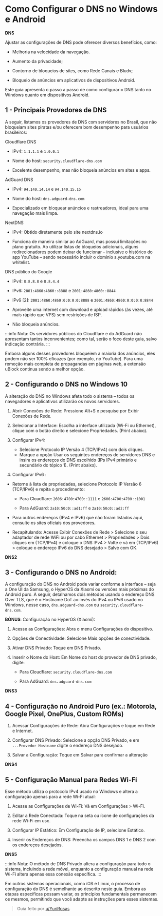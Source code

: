 # Como Configurar o DNS no Windows e Android

**DNS**

Ajustar as configurações de DNS pode oferecer diversos benefícios, como:

- Melhoria na velocidade da navegação.

- Aumento da privacidade;

- Contorno de bloqueios de sites, como Rede Canais e Bludv;

- Bloqueio de anúncios em aplicativos de dispositivos Android.

Este guia apresenta o passo a passo de como configurar o DNS tanto no Windows quanto em dispositivos Android.

## 1 - Principais Provedores de DNS

A seguir, listamos os provedores de DNS com servidores no Brasil, que não bloqueiam sites piratas e/ou oferecem bom desempenho para usuários brasileiros:

Cloudflare DNS

- IPv4: `1.1.1.1` e `1.0.0.1`

- Nome do host: `security.cloudflare-dns.com`

- Excelente desempenho, mas não bloqueia anúncios em sites e apps.

AdGuard DNS

- IPv4: `94.140.14.14` e `94.140.15.15`

- Nome do host: `dns.adguard-dns.com`

- Especializado em bloquear anúncios e rastreadores, ideal para uma navegação mais limpa.

NextDNS

- IPv4: Obtido diretamente pelo site nextdns.io

- Funciona de maneira similar ao AdGuard, mas possui limitações no plano gratuito. Ao utilizar listas de bloqueios adicionais, alguns redirecionadores podem deixar de funcionar – inclusive o histórico do app YouTube – sendo necessário incluir o domínio s.youtube.com na whitelist.

DNS público do Google

- IPv4: `8.8.8.8` e `8.8.4.4`

- IPv6: `2001:4860:4860::8888` e `2001:4860:4860::8844`

- IPv6 [2]: `2001:4860:4860:0:0:0:0:8888` e `2001:4860:4860:0:0:0:0:8844`

- Aproveite uma internet com download e upload rápidos (às vezes, até mais rápido que VPS) sem restrições de ISP.

- Não bloqueia anúncios.

:::info Nota:
Os servidores públicos do Cloudflare e do AdGuard não apresentam tantos inconvenientes; como tal, serão o foco deste guia, salvo indicação contrária.
:::

Embora alguns desses provedores bloqueiem a maioria dos anúncios, eles podem não ser 100% eficazes (por exemplo, no YouTube). Para uma remoção mais completa de propagandas em páginas web, a extensão uBlock continua sendo a melhor opção.

## 2 - Configurando o DNS no Windows 10

A alteração do DNS no Windows afeta todo o sistema – todos os navegadores e aplicativos utilizarão os novos servidores.

1. Abrir Conexões de Rede: Pressione Alt+S e pesquise por Exibir Conexões de Rede.
2. Selecionar a Interface: Escolha a interface utilizada (Wi-Fi ou Ethernet), clique com o botão direito e selecione Propriedades. (Print abaixo).
3. Configurar IPv4:

   - Selecione Protocolo IP Versão 4 (TCP/IPv4) com dois cliques.
   - Marque a opção Usar os seguintes endereços de servidores DNS e insira os endereços do DNS escolhido (IPs IPv4 primário e secundário do tópico 1). (Print abaixo).

4. Configurar IPv6 :

- Retorne à lista de propriedades, selecione Protocolo IP Versão 6 (TCP/IPv6) e repita o procedimento:

  - Para Cloudflare: `2606:4700:4700::1111` e `2606:4700:4700::1001`

  - Para AdGuard: `2a10:50c0::ad1:ff` e `2a10:50c0::ad2:ff`

- Para outros endereços (IPv4 e IPv6) que não foram listados aqui, consulte os sites oficiais dos provedores.

- Recapitulando: Acesse Exibir Conexões de Rede > Selecione o seu adaptador de rede WiFi ou por cabo Ethernet > Propriedades > Dois cliques em (TCP/IPv4) e coloque o DNS IPv4 > Volte e vá em (TCP/IPv6) > coloque o endereço IPv6 do DNS desejado > Salve com OK.

**DNS2**

## 3 - Configurando o DNS no Android:

A configuração do DNS no Android pode variar conforme a interface – seja a One UI da Samsung, o HyperOS da Xiaomi ou versões mais próximas do Android puro. A seguir, detalhamos dois métodos usando o endereço DNS Over TLS, que é o Hostname DoT ao invés do IPv4 ou IPv6 usado no Windows, nesse caso, `dns.adguard-dns.com` ou `security.cloudflare-dns.com`.

**BÔNUS**: Configuração no HyperOS (Xiaomi):

1. Acesse as Configurações: Abra o menu Configurações do dispositivo.

2. Opções de Conectividade: Selecione Mais opções de conectividade.

3. Ativar DNS Privado: Toque em DNS Privado.

4. Inserir o Nome do Host: Em Nome do host do provedor de DNS privado, digite:

   - Para Cloudflare: `security.cloudflare-dns.com`

   - Para AdGuard: `dns.adguard-dns.com`

**DNS3**

## 4 - Configuração no Android Puro (ex.: Motorola, Google Pixel, OnePlus, Custom ROMs)

1.  Acessar Configurações de Rede: Abra Configurações e toque em Rede e Internet.

2.  Configurar DNS Privado: Selecione a opção DNS Privado, e em `...Provedor Hostname` digite o endereço DNS desejado.

3.  Salvar a Configuração: Toque em Salvar para confirmar a alteração

**DNS4**

## 5 - Configuração Manual para Redes Wi-Fi

Esse método utiliza o protocolo IPv4 usado no Windows e altera a configuração apenas para a rede Wi-Fi atual:

1. Acesse as Configurações de Wi-Fi: Vá em Configurações > Wi-Fi.

2. Editar a Rede Conectada: Toque na seta ou ícone de configurações da rede Wi-Fi em uso.

3. Configurar IP Estático: Em Configuração de IP, selecione Estático.

4. Inserir os Endereços de DNS: Preencha os campos DNS 1 e DNS 2 com os endereços desejados.

**DNS5**

:::info Nota:
O método de DNS Privado altera a configuração para todo o sistema, incluindo a rede móvel, enquanto a configuração manual na rede Wi-Fi altera apenas essa conexão específica.
:::

Em outros sistemas operacionais, como iOS e Linux, o processo de configuração do DNS é semelhante ao descrito neste guia. Embora as etapas específicas possam variar, os princípios fundamentais permanecem os mesmos, permitindo que você adapte as instruções para esses sistemas.

> Guia feito por [u/YuriRosas](https://www.reddit.com/r/pirataria/comments/1ip6236/como_trocar_o_dns_no_windows_e_android/)